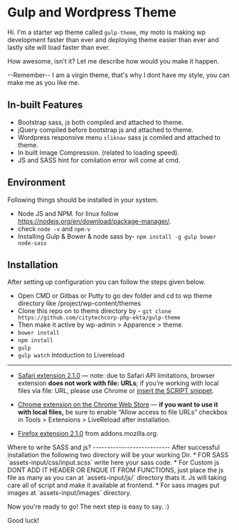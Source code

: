 

Gulp and Wordpress Theme
===

Hi. I'm a starter wp theme called `gulp-theme`, my moto is making wp development faster than ever and deploying theme easier than ever and lastly site will load faster than ever.

How awesome, isn't it? Let me describe how would you make it happen.

--Remember-- I am a virgin theme, that's why I dont have my style, you can make me as you like me.

In-built Features
-----------------
* Bootstrap sass, js both compiled and attached to theme.
* jQuery compiled before bootstrap js and attached to theme. 
* Wordpress responsive menu `sliknav` sass js comiled and attached to theme.  
* In built Image Compression. (related to loading speed).
* JS and SASS hint for comilation error will come at cmd.

Environment
------------
Following things should be installed in your system.
* Node JS and NPM. for linux follow https://nodejs.org/en/download/package-manager/.
* check `node -v` and `npm-v`
* Installing Gulp & Bower & node sass by- `npm install -g gulp bower node-sass`

Installation
------------
After setting up configuration you can follow the steps given below.
* Open CMD or Gitbas or Putty to go dev folder and cd to wp theme directory like /project/wp-content/themes
* Clone this repo on to thems directory by - `git clone https://github.com/citytechcorp-php-ekta/gulp-theme`
* Then make it active by wp-admin > Apparence > theme.
* `bower install`
* `npm install`
* `gulp`
* `gulp watch`
Intoduction to Livereload
-------------------------
<ul>
  <li>
    <p><a href="http://download.livereload.com/2.1.0/LiveReload-2.1.0.safariextz">Safari extension 2.1.0</a> — note: due to Safari API limitations, browser extension <strong>does not work with file: URLs</strong>; if you’re working with local files via file: URL, please use Chrome or <a href="/browser/script-tag/">insert the SCRIPT snippet</a>.</p>
  </li>
  <li>
    <p><a href="https://chrome.google.com/webstore/detail/livereload/jnihajbhpnppcggbcgedagnkighmdlei">Chrome extension on the Chrome Web Store</a> — <strong>if you want to use it with local files,</strong> be sure to enable “Allow access to file URLs” checkbox in Tools &gt; Extensions &gt; LiveReload after installation.</p>
  </li>
  <li>
    <p><a href="https://addons.mozilla.org/en-US/firefox/addon/livereload/">Firefox extension 2.1.0</a> from addons.mozilla.org.</p>
  </li>
</ul>
Where to write SASS and js?
---------------------------
After successful installation the following two directory will be your working Dir.
* FOR SASS `assets-input/css/input.scss` write here your sass code.
* For Custom js DONT ADD IT HEADER OR ENQUE IT FROM FUNCTIONS, just place the js file as many as you can at `assets-input/js/` directory thats it. Js will taking care all of script and make it available at frontend.
* For sass images put images at `assets-input/images` directory. 

Now you're ready to go! The next step is easy to say. :)

Good luck!
